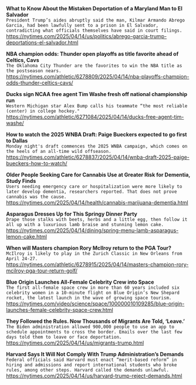 **What to Know About the Mistaken Deportation of a Maryland Man to El Salvador**\
`President Trump’s aides abruptly said the man, Kilmar Armando Abrego Garcia, had been lawfully sent to a prison in El Salvador, contradicting what officials themselves have said in court filings.`\
https://nytimes.com/2025/04/14/us/politics/abrego-garcia-trump-deportations-el-salvador.html

**NBA champion odds: Thunder open playoffs as title favorite ahead of Celtics, Cavs**\
`The Oklahoma City Thunder are the favorites to win the NBA title as the postseason nears. `\
https://nytimes.com/athletic/6278809/2025/04/14/nba-playoffs-champion-odds-thunder-celtics-cavs/

**Ducks sign NCAA free agent Tim Washe fresh off national championship run**\
`Western Michigan star Alex Bump calls his teammate “the most reliable (center) in college hockey."`\
https://nytimes.com/athletic/6271084/2025/04/14/ducks-free-agent-tim-washe/

**How to watch the 2025 WNBA Draft: Paige Bueckers expected to go first to Dallas**\
`Monday night's draft commences the 2025 WNBA campaign, which comes on the heels of an all-time wild offseason.`\
https://nytimes.com/athletic/6278837/2025/04/14/wnba-draft-2025-paige-bueckers-how-to-watch/

**Older People Seeking Care for Cannabis Use at Greater Risk for Dementia, Study Finds**\
`Users needing emergency care or hospitalization were more likely to later develop dementia, researchers reported. That does not prove cannabis was the cause.`\
https://nytimes.com/2025/04/14/health/cannabis-marijuana-dementia.html

**Asparagus Dresses Up for This Springy Dinner Party**\
`Drape those stalks with beets, herbs and a little egg, then follow it all up with a luxurious lamb braise and stunning lemon cake.`\
https://nytimes.com/2025/04/14/dining/spring-menu-lamb-asparagus-lemon-cake.html

**When will Masters champion Rory McIlroy return to the PGA Tour?**\
`McIlroy is likely to play in the Zurich Classic in New Orleans from April 24-27.`\
https://nytimes.com/athletic/6278915/2025/04/14/masters-champion-rory-mcilroy-pga-tour-return-golf/

**Blue Origin Launches All-Female Celebrity Crew into Space**\
`The first all-female space crew in more than 60 years included six celebrity women in a 10-minute flight on Blue Origin’s New Shepard rocket, the latest launch in the wave of growing space tourism.`\
https://nytimes.com/video/science/space/100000010109285/blue-origin-launches-female-celebrity-space-crew.html

**They Followed the Rules. Now Thousands of Migrants Are Told, ‘Leave.’**\
`The Biden administration allowed 900,000 people to use an app to schedule appointments to cross the border. Emails over the last few days told them to leave or face deportation.`\
https://nytimes.com/2025/04/14/us/migrants-trump.html

**Harvard Says It Will Not Comply With Trump Administration’s Demands**\
`Federal officials said Harvard must enact “merit-based reform” in hiring and admissions and report international students who broke rules, among other steps. Harvard called the demands unlawful.`\
https://nytimes.com/2025/04/14/us/harvard-trump-reject-demands.html

